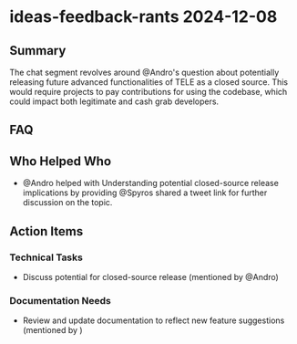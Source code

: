 # ideas-feedback-rants 2024-12-08

## Summary

The chat segment revolves around @Andro's question about potentially releasing future advanced functionalities of TELE as a closed source. This would require projects to pay contributions for using the codebase, which could impact both legitimate and cash grab developers.

## FAQ

## Who Helped Who

- @Andro helped with Understanding potential closed-source release implications by providing @Spyros shared a tweet link for further discussion on the topic.

## Action Items

### Technical Tasks

- Discuss potential for closed-source release (mentioned by @Andro)

### Documentation Needs

- Review and update documentation to reflect new feature suggestions (mentioned by )
